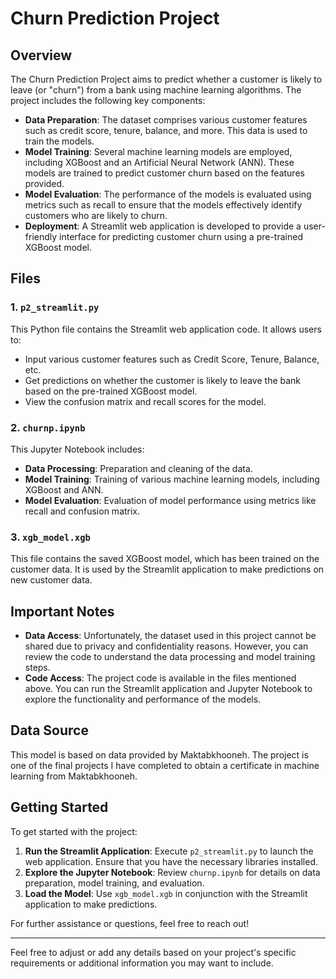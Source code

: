 # Churn Prediction Project

## Overview

The Churn Prediction Project aims to predict whether a customer is likely to leave (or "churn") from a bank using machine learning algorithms. The project includes the following key components:

- **Data Preparation**: The dataset comprises various customer features such as credit score, tenure, balance, and more. This data is used to train the models.
- **Model Training**: Several machine learning models are employed, including XGBoost and an Artificial Neural Network (ANN). These models are trained to predict customer churn based on the features provided.
- **Model Evaluation**: The performance of the models is evaluated using metrics such as recall to ensure that the models effectively identify customers who are likely to churn.
- **Deployment**: A Streamlit web application is developed to provide a user-friendly interface for predicting customer churn using a pre-trained XGBoost model.

## Files

### 1. `p2_streamlit.py`

This Python file contains the Streamlit web application code. It allows users to:
- Input various customer features such as Credit Score, Tenure, Balance, etc.
- Get predictions on whether the customer is likely to leave the bank based on the pre-trained XGBoost model.
- View the confusion matrix and recall scores for the model.

### 2. `churnp.ipynb`

This Jupyter Notebook includes:
- **Data Processing**: Preparation and cleaning of the data.
- **Model Training**: Training of various machine learning models, including XGBoost and ANN.
- **Model Evaluation**: Evaluation of model performance using metrics like recall and confusion matrix.

### 3. `xgb_model.xgb`

This file contains the saved XGBoost model, which has been trained on the customer data. It is used by the Streamlit application to make predictions on new customer data.

## Important Notes

- **Data Access**: Unfortunately, the dataset used in this project cannot be shared due to privacy and confidentiality reasons. However, you can review the code to understand the data processing and model training steps.
- **Code Access**: The project code is available in the files mentioned above. You can run the Streamlit application and Jupyter Notebook to explore the functionality and performance of the models.

## Data Source

This model is based on data provided by Maktabkhooneh. The project is one of the final projects I have completed to obtain a certificate in machine learning from Maktabkhooneh.

## Getting Started

To get started with the project:
1. **Run the Streamlit Application**: Execute `p2_streamlit.py` to launch the web application. Ensure that you have the necessary libraries installed.
2. **Explore the Jupyter Notebook**: Review `churnp.ipynb` for details on data preparation, model training, and evaluation.
3. **Load the Model**: Use `xgb_model.xgb` in conjunction with the Streamlit application to make predictions.

For further assistance or questions, feel free to reach out!

---

Feel free to adjust or add any details based on your project's specific requirements or additional information you may want to include.
